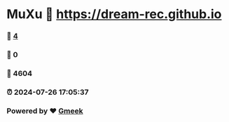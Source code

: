 # MuXu :link: https://dream-rec.github.io 
### :page_facing_up: [4](https://dream-rec.github.io/tag.html) 
### :speech_balloon: 0 
### :hibiscus: 4604 
### :alarm_clock: 2024-07-26 17:05:37 
### Powered by :heart: [Gmeek](https://github.com/Meekdai/Gmeek)
